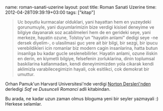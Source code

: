 name: roman-sanati-uzerine
layout: post
title: Roman Sanati Uzerine
time: 2012-04-28T09:39:19+03:00
tags: ["kitap"]

<blockquote>
Uc boyutlu kurmacalar olduklari, yani hayattan hem en yuzeydeki gorunumuyle, yani duyumlarimizin bize verdigi kisisel deneyime ve bilgiye dayanarak soz acabilmeleri hem de en gerideki seye, yani merkeze, hayatin ozune, Tolstoy'un "hayatin anlami" dedigi seye -ne dersek diyelim-, o ulasilmasi guc yere ait bir bilgi, bir sezgi, bir ipucu verebildikleri icin romanlar biz modern cagin insanlarina, hatta butun insanliga bu kadar gucle seslenebilirler. Hayatin anlami, ozune iliskin en derin, en kiymetli bilgiye, felsefenin zorluklarina, dinin toplumsal baskilarina katlanmadan, kendi deneyimimizden yola cikarak kendi aklimizla varabilecegimizin hayali, cok esitlikci, cok demokrat bir umuttur.
</blockquote>
<p>Orhan Pamuk'un Harvard Universitesi'nde verdigi <a href="http://en.wikipedia.org/wiki/Norton_Lectures">Norton Dersleri'nden</a> derledigi <i>Saf ve Dusunceli Romanci</i> adli kitabindan.</p>
<p>Bu arada, ne kadar uzun zaman olmus bloguma yeni bir seyler yazmayali :) Herkese selamlar.</p>
